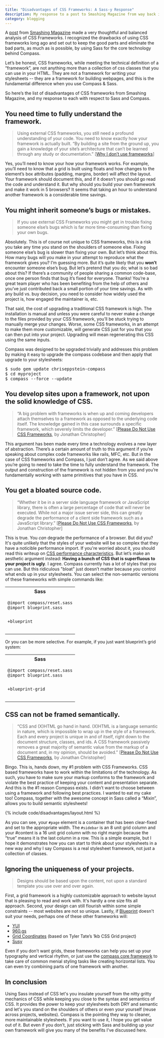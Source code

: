 ```yaml
---
title: "Disadvantages of CSS Frameworks: A Sass-y Response"
description: My response to a post to Smashing Magazine from way back in 2007
category: blogging
---
```

A [post][1] from [Smashing Magazine][2] made a very thoughtful and balanced analysis of CSS Frameworks. I recognized the drawbacks of using CSS frameworks long ago and set out to keep the good parts and eliminate the bad parts, as much as is possible, by using Sass for the core technology behind Compass.

Let’s be honest, CSS frameworks, while meeting the technical definition of a “framework”, are not anything more than a collection of css classes that you can use in your HTML. They are not a framework for writing your stylesheets -- they are a framework for building webpages, and this is the fundamental difference when you use Compass & Sass.

So here’s the list of disadvantages of CSS frameworks from Smashing Magazine, and my response to each with respect to Sass and Compass.

<h2 id="you_need_time_to_fully_understand_the_framework">You need time to fully understand the framework.</h2>

> Using external CSS frameworks, you still need a profound understanding of your code. You need to know exactly how your framework is actually built. “By building a site from the ground up, you gain a knowledge of your site’s architecture that can’t be learned through any study or documentation.” [[Why I don’t use frameworks][3]]

Yes, you’ll need to know your how your framework works. For example, you’ll need to know that a grid is built using floats and how changes to the element’s box attributes (padding, margins, border) will affect the layout. Your framework should document this, and if it doesn’t you should go read the code and understand it. But why should you build your own framework and make it work in 5 browsers? It seems that taking an hour to understand another framework is a considerable time savings.

<h2 id="you_might_inherit_someones_bugs_or_mistakes">You might inherit someone’s bugs or mistakes.</h2>

> If you use external CSS Frameworks you might get in trouble fixing someone else’s bugs which is far more time-consuming than fixing your own bugs.

Absolutely. This is of course not unique to CSS frameworks, this is a risk you take any time you stand on the shoulders of someone else. Fixing someone else’s bug is slower than fixing your own. But let’s think about this. How many bugs will you make in your attempt to reproduce what the framework gives you? I’m guessing more. But it’s quite likely that you **won’t** encounter someone else’s bug. But let’s pretend that you do; what is so bad about this? If there’s a community of people sharing a common code-base, once one person finds that bug it’s fixed for everyone. Thanks! You’re a great team player who has been benefiting from the help of others and you’ve just contributed back a small portion of your time savings. As with any build vs. buy decision, you need to consider how widely used the project is, how engaged the maintainer is, etc.

That said, the cost of upgrading a traditional CSS framework is high. The installation is manual and unless you were careful to never make a change to the files provided by your CSS framework, you’ll be stuck trying to manually merge your changes. Worse, some CSS frameworks, in an attempt to make them more customizable, will generate CSS just for you that you can then put into your project. Upgrading will mean regenerating this CSS using the same inputs.

Compass was designed to be upgraded trivially and addresses this problem by making it easy to upgrade the compass codebase and then apply that upgrade to your stylesheets:

<pre class="console window"><span class="prompt">$</span> <span class="stdin">sudo gem update chriseppstein-compass</span>
<span class="prompt">$</span> <span class="stdin">cd myproject</span>
<span class="prompt">$</span> <span class="stdin">compass --force --update</span>
</pre>

<h2 id="you_develop_sites_upon_a_framework_not_upon_the_solid_knowledge_of_css">You develop sites upon a framework, not upon the solid knowledge of CSS.</h2>

> “A big problem with frameworks is when up and coming developers attach themselves to a framework as opposed to the underlying code itself. The knowledge gained in this case surrounds a specific framework, which severely limits the developer.” [[Please Do Not Use CSS Frameworks][4], by Jonathan Christopher]

This argument has been made every time a technology evolves a new layer of abstraction. There’s a certain amount of truth to this argument if you’re speaking about complex code frameworks like rails, MFC, etc. But in the case of CSS frameworks and Compass, I just don’t agree. As we said above you’re going to need to take the time to fully understand the framework. The output and construction of the framework is not hidden from you and you’re fundamentally working with same primitives that you have in CSS.

<h2 id="you_get_a_bloated_source_code">You get a bloated source code.</h2>

> “Whether it be in a server side language framework or JavaScript library, there is often a large percentage of code that will never be executed. While not a major issue server side, this can greatly degrade the performance of a client side framework such as a JavaScript library.” [[Please Do Not Use CSS Frameworks][4], by Jonathan Christopher]

This is true. You _can_ degrade the performance of a browser. But did you? It's quite unlikely that the styles of your website will be so complex that they have a noticible performance import. If you're worried about it, you should read this writeup on [CSS performance characteristics](http://www.stevesouders.com/blog/2009/03/10/performance-impact-of-css-selectors/). But let’s make an aesthetic argument instead: **Having a bunch of CSS that is superfluous to your project is ugly**. I agree. Compass currently has a lot of styles that you can use. But this ridiculous "bloat" just doesn’t matter because *you* control what ends up in your stylesheets. You can select the non-semantic versions of these frameworks with simple commands like:

<div class="code-wrapper">
  <table class="comparison side-by-side">
    <tr>
      <th class="window-title">Sass</th>
    </tr>
    <tr>
      <td valign="top" class="window editor">
<div>
<pre><code class="sass">@import compass/reset.sass
@import blueprint.sass

+blueprint</code></pre>
</div>
      </td>
  </tr>
</table>
</div>

Or you can be more selective. For example, if you just want blueprint’s grid system:

<div class="code-wrapper">
  <table class="comparison side-by-side">
    <tr>
      <th class="window-title">Sass</th>
    </tr>
    <tr>
      <td valign="top" class="window editor">
<div>
<pre><code class="sass">@import compass/reset.sass
@import blueprint.sass

+blueprint-grid</code></pre>
</div>
      </td>
  </tr>
</table>
</div>
<h2 id="css_can_not_be_framed_semantically">CSS can not be framed semantically.</h2>

> “CSS and (X)HTML go hand in hand. (X)HTML is a language semantic in nature, which is impossible to wrap up in the style of a framework. Each and every project is unique in and of itself, right down to the document structure, classes, and ids. A CSS framework passively removes a great majority of semantic value from the markup of a document and, in my opinion, should be avoided.” [[Please Do Not Use CSS Frameworks][4], by Jonathan Christopher]

Bingo. This is, hands down, my #1 problem with CSS Frameworks. CSS based frameworks have to work within the limitations of the technology. As such, you have to make sure your markup conforms to the framework and violate the best practice of keeping your content and presentation separate. And this is the #1 reason Compass exists. I didn’t want to choose between using a framework and following best practices. I wanted to eat my cake too! Compass, together with the awesome concept in Sass called a “Mixin”, allows you to build semantic stylesheets!

{% include code/disadvantages/layout.html %}

As you can see, your `#page` element is a container that has been clear-fixed and set to the appropriate width. The `#sidebar` is an 8 unit grid column and your #content is a 16 unit grid column with no right margin because the “true” means it is the last column in a row. This is a simple example, but I hope it demonstrates how you can start to think about your stylesheets in a new way and why I say Compass is a real stylesheet framework, not just a collection of classes.

<h2 id="ignoring_the_uniqueness_of_your_projects">Ignoring the uniqueness of your projects.</h2>

> Designs should be based upon the content, not upon a standard template you use over and over again.

First, a grid framework is a highly customizable approach to website layout that is pleasing to read and work with. It's hardly a one size fits all approach. Second, your design can still flourish within some simple constraints -- most websites are not so unique. Lastly, if [Blueprint][6] doesn't suit your needs, perhaps one of these other frameworks will:

* [YUI][7]
* [960.gs][8]
* [Grid Coordinates](http://github.com/handcrafted/grid-coordinates) (based on Tyler Tate’s 1kb CSS Grid project)
* [Susy](http://www.oddbird.net/susy/)

Even if you don’t want grids, these frameworks can help you set up your typography and vertical rhythm, or just use the [compass core framework][10] to take care of common menial styling tasks like creating horizontal lists. You can even try combining parts of one framework with another.

## In conclusion

Using Sass instead of CSS let's you insulate yourself from the nitty gritty mechanics of CSS while keeping you close to the syntax and semantics of CSS. It provides the power to keep your stylesheets both DRY and semantic and let's you stand on the shoulders of others or even your yourself (reuse across projects, websites). Compass is the pointing they way to cleaner, more maintainable stylesheets. If you want to use it, I hope you get value out of it. But even if you don't, just sticking with Sass and building up your own framework will give you many of the benefits I've discussed here.


[1]: http://www.smashingmagazine.com/2007/09/21/css-frameworks-css-reset-design-from-scratch/
[2]: http://www.smashingmagazine.com/
[3]: http://warpspire.com/features/css-frameworks/
[4]: http://mondaybynoon.com/2007/08/27/please-do-not-use-css-frameworks/
[6]: http://wiki.github.com/chriseppstein/compass/blueprint-documentation
[7]: http://github.com/chriseppstein/yui-compass-plugin/
[8]: http://github.com/chriseppstein/compass-960-plugin/
[9]: http://www.eppsteins.net/compass/examples/compass/utilities.html
[10]: http://wiki.github.com/chriseppstein/compass/compass-core-documentation



